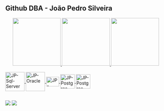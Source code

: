 ## Github DBA - João Pedro Silveira

<div align="center">
  <a href="https://github.com/joaopedrosilveira">
  <img height="150em" src="https://github-readme-stats.vercel.app/api?username=joaopedrosilveira&theme=dark&show_icons=true"/>
  <img height="150em" src="https://github-readme-stats.vercel.app/api/top-langs/?username=joaopedrosilveira&layout=compact&langs_count=7&theme=dark"/>
    <img height="150em" src="https://github-readme-stats.vercel.app/api/pin/?username=joaopedrosilveira&theme=dark"/>
</div>
  
  <div style="display: inline_block"><br>
  <img align="center" alt="JP-Sql-Server" height="60" width="60" src="https://www.svgrepo.com/show/303229/microsoft-sql-server-logo.svg">
  <img align="center" alt="JP-Oracle" height="60" width="60" src="https://www.svgrepo.com/show/303303/oracle-6-logo.svg">
  <img align="center" alt="JP-Python" height="30" width="40" src="https://www.svgrepo.com/show/448266/aws.svg">
  <img align="center" alt="JP-Postgres" height="45" width="45" src="https://www.svgrepo.com/show/372927/postgresql.svg">
  <img align="center" alt="JP-Postgres" height="45" width="45" src="https://www.svgrepo.com/show/354037/mariadb-icon.svg">

  
</div>
  
  ##
  <div> 
  <a href = "mailto:joaopedro.silveira@soulasalle.com.br"><img src="https://img.shields.io/badge/-Gmail-%23333?style=for-the-badge&logo=gmail&logoColor=white" target="_blank"></a>
  <a href="https://www.linkedin.com/in/joaopedrosilveira/" target="_blank"><img src="https://img.shields.io/badge/-LinkedIn-%230077B5?style=for-the-badge&logo=linkedin&logoColor=white" target="_blank"></a> 
</div>
